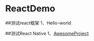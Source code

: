 # ReactDemo
##测试react框架
1、Hello-world

##测试React Native
1、[AwesomeProject](https://github.com/italks/ReactDemo/tree/master/AwesomeProject/README.html)
